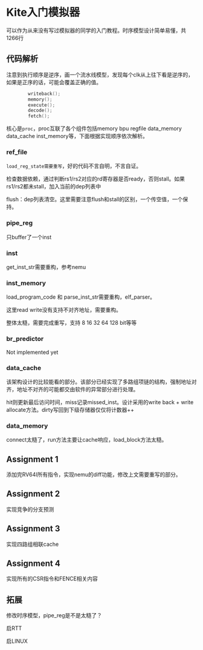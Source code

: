 # Kite入门模拟器

可以作为从来没有写过模拟器的同学的入门教程。时序模型设计简单易懂，共1266行

## 代码解析

注意到执行顺序是逆序，画一个流水线模型，发现每个clk从上往下看是逆序的，如果是正序的话，可能会覆盖正确的值。

```c++
        writeback();
        memory();
        execute();
        decode();
        fetch();
```

核心是`proc`，proc互联了各个组件包括memory bpu regfile data_memory data_cache inst_memory等，下面根据实现顺序依次解析。

### ref_file

`load_reg_state需要重写`，好的代码不言自明，不言自证。

检查数据依赖，通过判断rs1/rs2对应的rd寄存器是否ready，否则stall。如果rs1/rs2都未stall，加入当前的dep列表中

flush：dep列表清空。这里需要注意flush和stall的区别，一个传空值，一个保持。

### pipe_reg

只buffer了一个inst

### inst

get_inst_str需要重构，参考nemu

### inst_memory

load_program_code 和 parse_inst_str需要重构，elf_parser。

这里read write没有支持不对齐地址，需要重构。

整体太糙，需要完成重写，支持 8 16 32 64 128 bit等等

### br_predictor

Not implemented yet

### data_cache

该架构设计的比较能看的部分。该部分已经实现了多路组项链的结构，强制地址对齐，地址不对齐的可能都交由软件的异常部分进行处理。

hit则更新最后访问时间，miss记录missed_inst。设计采用的write back + write allocate方法。dirty写回到下级存储器仅仅将计数器++

### data_memory

connect太糙了，run方法主要让cache响应，load_block方法太糙。



## Assignment 1

添加完RV64I所有指令，实现nemu的diff功能，修改上文需要重写的部分。

## Assignment 2

实现竞争的分支预测

## Assignment 3

实现四路组相联cache

## Assignment 4

实现所有的CSR指令和FENCE相关内容

## 拓展

修改时序模型，pipe_reg是不是太糙了？

启RTT

启LINUX

 

